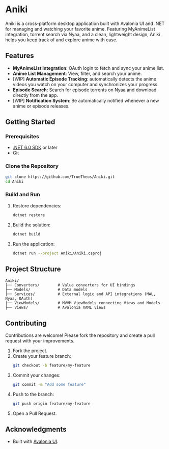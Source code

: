 # Aniki

Aniki is a cross-platform desktop application built with Avalonia UI and .NET for managing and watching your favorite anime. Featuring MyAnimeList integration, torrent search via Nyaa, and a clean, lightweight design, Aniki helps you keep track of and explore anime with ease.

## Features

- **MyAnimeList Integration**: OAuth login to fetch and sync your anime list.
- **Anime List Management**: View, filter, and search your anime.
- [WIP] **Automatic Episode Tracking**: automatically detects the anime videos you watch on your computer and synchronizes your progress.
- **Episode Search**: Search for episode torrents on Nyaa and download directly from the app.
- [WIP] **Notification System**: Be automatically notified whenever a new anime or episode releases. 

## Getting Started

### Prerequisites

- [.NET 6.0 SDK](https://dotnet.microsoft.com/download) or later
- Git

### Clone the Repository

```bash
git clone https://github.com/TrueTheos/Aniki.git
cd Aniki
```

### Build and Run

1. Restore dependencies:
   ```bash
   dotnet restore
   ```
2. Build the solution:
   ```bash
   dotnet build
   ```
3. Run the application:
   ```bash
   dotnet run --project Aniki/Aniki.csproj
   ```

## Project Structure

```
Aniki/
├── Converters/        # Value converters for UI bindings
├── Models/            # Data models
├── Services/          # External logic and API integrations (MAL, Nyaa, OAuth)
├── ViewModels/        # MVVM ViewModels connecting Views and Models
├── Views/             # Avalonia XAML views
```

## Contributing

Contributions are welcome! Please fork the repository and create a pull request with your improvements.

1. Fork the project.
2. Create your feature branch:
   ```bash
   git checkout -b feature/my-feature
   ```
3. Commit your changes:
   ```bash
   git commit -m "Add some feature"
   ```
4. Push to the branch:
   ```bash
   git push origin feature/my-feature
   ```
5. Open a Pull Request.

## Acknowledgments

- Built with [Avalonia UI](https://avaloniaui.net/).

